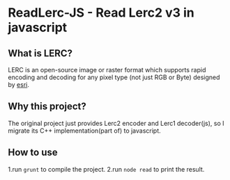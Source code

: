 # ReadLerc-JS - Read Lerc2 v3 in javascript

## What is LERC?

LERC is an open-source image or raster format which supports rapid encoding and decoding for any pixel type (not just RGB or Byte) designed by [esri](https://github.com/Esri/lerc).

## Why this project?

The original project just provides Lerc2 encoder and Lerc1 decoder(js), so I migrate its C++ implementation(part of) to javascript.

## How to use

1.run `grunt` to compile the project.
2.run `node read` to print the result.
